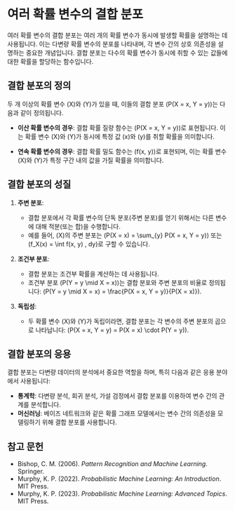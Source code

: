 # 여러 확률 변수의 결합 분포

여러 확률 변수의 결합 분포는 여러 개의 확률 변수가 동시에 발생할 확률을 설명하는 데 사용됩니다. 이는 다변량 확률 변수의 분포를 나타내며, 각 변수 간의 상호 의존성을 설명하는 중요한 개념입니다. 결합 분포는 다수의 확률 변수가 동시에 취할 수 있는 값들에 대한 확률을 할당하는 함수입니다.

## 결합 분포의 정의

두 개 이상의 확률 변수 \(X\)와 \(Y\)가 있을 때, 이들의 결합 분포 \(P(X = x, Y = y)\)는 다음과 같이 정의됩니다.

- **이산 확률 변수의 경우**: 결합 확률 질량 함수는 \(P(X = x, Y = y)\)로 표현됩니다. 이는 확률 변수 \(X\)와 \(Y\)가 동시에 특정 값 \(x\)와 \(y\)를 취할 확률을 의미합니다.

- **연속 확률 변수의 경우**: 결합 확률 밀도 함수는 \(f(x, y)\)로 표현되며, 이는 확률 변수 \(X\)와 \(Y\)가 특정 구간 내의 값을 가질 확률을 의미합니다.

## 결합 분포의 성질

1. **주변 분포**:
    - 결합 분포에서 각 확률 변수의 단독 분포(주변 분포)를 얻기 위해서는 다른 변수에 대해 적분(또는 합)을 수행합니다.
    - 예를 들어, \(X\)의 주변 분포는 \(P(X = x) = \sum_{y} P(X = x, Y = y)\) 또는 \(f_X(x) = \int f(x, y) \, dy\)로 구할 수 있습니다.

2. **조건부 분포**:
    - 결합 분포는 조건부 확률을 계산하는 데 사용됩니다.
    - 조건부 분포 \(P(Y = y \mid X = x)\)는 결합 분포와 주변 분포의 비율로 정의됩니다: \(P(Y = y \mid X = x) = \frac{P(X = x, Y = y)}{P(X = x)}\).

3. **독립성**:
    - 두 확률 변수 \(X\)와 \(Y\)가 독립이라면, 결합 분포는 각 변수의 주변 분포의 곱으로 나타납니다: \(P(X = x, Y = y) = P(X = x) \cdot P(Y = y)\).

## 결합 분포의 응용

결합 분포는 다변량 데이터의 분석에서 중요한 역할을 하며, 특히 다음과 같은 응용 분야에서 사용됩니다:

- **통계학**: 다변량 분석, 회귀 분석, 가설 검정에서 결합 분포를 이용하여 변수 간의 관계를 분석합니다.
- **머신러닝**: 베이즈 네트워크와 같은 확률 그래프 모델에서는 변수 간의 의존성을 모델링하기 위해 결합 분포를 사용합니다.

## 참고 문헌

- Bishop, C. M. (2006). *Pattern Recognition and Machine Learning*. Springer.
- Murphy, K. P. (2022). *Probabilistic Machine Learning: An Introduction*. MIT Press.
- Murphy, K. P. (2023). *Probabilistic Machine Learning: Advanced Topics*. MIT Press.
